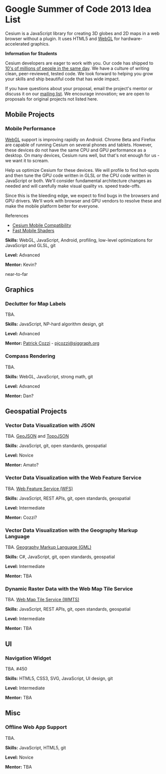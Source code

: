 # Google Summer of Code 2013 Idea List

Cesium is a JavaScript library for creating 3D globes and 2D maps in a web browser without a plugin. It uses HTML5 and [WebGL](http://www.khronos.org/webgl) for hardware-accelerated graphics.

**Information for Students**

Cesium developers are eager to work with you.  Our code has shipped to [10's of millions of people in the same day](http://cesium.agi.com/noradtrackssanta2012.html).  We have a culture of writing clean, peer-reviewed, tested code.  We look forward to helping you grow your skills and ship beautiful code that has wide impact.

If you have questions about your proposal, email the project's mentor or discuss it on our [mailing list](https://groups.google.com/forum/#!forum/cesium-dev).  We encourage innovation; we are open to proposals for original projects not listed here.

## Mobile Projects

### Mobile Performance

[WebGL](http://www.khronos.org/webgl/) support is improving rapidly on Android.  Chrome Beta and Firefox are capable of running Cesium on several phones and tablets.  However, these devices do not have the same CPU and GPU performance as a desktop.  On many devices, Cesium runs well, but that's not enough for us - we want it to scream.

Help us optimize Cesium for these devices.  We will profile to find hot-spots and then tune the GPU code written in GLSL or the CPU code written in JavaScript or both.  We'll consider fundamental architecture changes as needed and will carefully make visual quality vs. speed trade-offs.

Since this is the bleeding edge, we expect to find bugs in the browsers and GPU drivers.  We'll work with browser and GPU vendors to resolve these and make the mobile platform better for everyone.

References
* [Cesium Mobile Compatibility](https://github.com/AnalyticalGraphicsInc/cesium/wiki/Mobile-Details)
* [Fast Mobile Shaders](http://aras-p.info/texts/files/FastMobileShaders_siggraph2011.pdf)

**Skills:** WebGL, JavaScript, Android, profiling, low-level optimizations for JavaScript and GLSL, git

**Level:** Advanced

**Mentor:** Kevin?

near-to-far

## Graphics

### Declutter for Map Labels

TBA.

**Skills:** JavaScript, NP-hard algorithm design, git

**Level:** Advanced

**Mentor:** [Patrick Cozzi](http://www.seas.upenn.edu/~pcozzi/) - pjcozzi@siggraph.org

### Compass Rendering

TBA.

**Skills:** WebGL, JavaScript, strong math, git

**Level:** Advanced

**Mentor:** Dan?

## Geospatial Projects

### Vector Data Visualization with JSON

TBA. [GeoJSON](http://www.geojson.org/) and [TopoJSON](https://github.com/mbostock/topojson)

**Skills:** JavaScript, git, open standards, geospatial

**Level:** Novice

**Mentor:** Amato?

### Vector Data Visualization with the Web Feature Service

TBA. [Web Feature Service (WFS)](http://www.opengeospatial.org/standards/wfs)

**Skills:** JavaScript, REST APIs, git, open standards, geospatial

**Level:** Intermediate

**Mentor:** Cozzi?

### Vector Data Visualization with the Geography Markup Language

TBA. [Geography Markup Language (GML)](http://www.opengeospatial.org/standards/gml)

**Skills:** C#, JavaScript, git, open standards, geospatial

**Level:** Intermediate

**Mentor:** TBA

### Dynamic Raster Data with the Web Map Tile Service

TBA. [Web Map Tile Service (WMTS)](http://www.opengeospatial.org/standards/wmts)

**Skills:** JavaScript, REST APIs, git, open standards, geospatial

**Level:** Intermediate

**Mentor:** TBA

## UI

### Navigation Widget

TBA. #450

**Skills:** HTML5, CSS3, SVG, JavaScript, UI design, git

**Level:** Intermediate

**Mentor:** TBA

## Misc

### Offline Web App Support

TBA.

**Skills:** JavaScript, HTML5, git

**Level:** Novice

**Mentor:** TBA